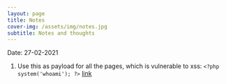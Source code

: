 ```yaml
---
layout: page
title: Notes
cover-img: /assets/img/notes.jpg
subtitle: Notes and thoughts
---
```


Date: 27-02-2021

1. Use this as payload for all the pages, which is vulnerable to xss: `<?php system('whoami'); ?>` [link](https://amakki.me/how-i-made-15k-from-remote-code-execution-vulnerability-2e1b14b3902a)
